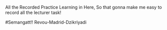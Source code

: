All the Recorded Practice Learning in Here, So that gonna make me easy to record all the lecturer task!

#Semangatt!!
Revou-Madrid-Dzikriyadi
